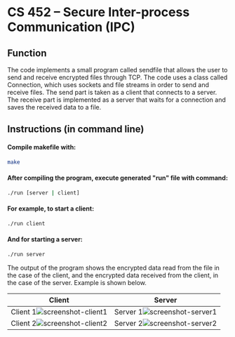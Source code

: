 # CS 452 – Secure Inter-process Communication (IPC)

## Function
The code implements a small program called sendfile that allows the user 
to send and receive encrypted files through TCP.
The code uses a class called Connection, which uses sockets and file streams 
in order to send and receive files. The send part is taken as a client that 
connects to a server. The receive part is implemented as a server that waits 
for a connection and saves the received data to a file.

## Instructions (in command line)
#### Compile makefile with:
```bash
make
```

#### After compiling the program, execute generated "run" file with command:
```bash
./run [server | client]
```

#### For example, to start a client:
```bash
./run client
```

#### And for starting a server:
```bash
./run server
```

The output of the program shows the encrypted data read from the file in the case
of the client, and the encrypted data received from the client, in the case of 
the server. Example is shown below.



| Client  | Server |
| ------- | ------ |
|Client 1![screenshot-client1](https://user-images.githubusercontent.com/78757687/114965045-78ad2300-9e35-11eb-8bac-b12ad6257061.png)  |Server 1![screenshot-server1](https://user-images.githubusercontent.com/78757687/114965325-fc670f80-9e35-11eb-9985-5d1a1f79fa0c.png)  |
|Client 2![screenshot-client2](https://user-images.githubusercontent.com/78757687/114965078-86fb3f00-9e35-11eb-9f42-15aa32ce8dc5.png)  |Server 2![screenshot-server2](https://user-images.githubusercontent.com/78757687/114963393-46e68d00-9e32-11eb-9b33-97b8315ccd69.png)  |



